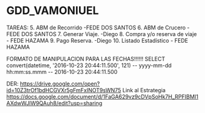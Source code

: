 # GDD_VAMONIUEL

TAREAS:
5. ABM de Recorrido -FEDE DOS SANTOS
6. ABM de Crucero -FEDE DOS SANTOS
7. Generar Viaje. -Diego
8. Compra y/o reserva de viaje  - FEDE HAZAMA
9. Pago Reserva. -Diego
10. Listado Estadístico - FEDE HAZAMA

FORMATO DE MANIPULACION PARA LAS FECHAS!!!!!!
SELECT convert(datetime, '2016-10-23 20:44:11.500', 121) -- yyyy-mm-dd hh:mm:ss.mmm -- 2016-10-23 20:44:11.500


DER: https://drive.google.com/open?id=10Z3trOf1bdHCGVXr5gFmFxINOT9sWN75
Link al Estrategia https://docs.google.com/document/d/1FaGA629vz9cDVpSoHk7H_RPFIBMI1AXdwWJlW9QAuh8/edit?usp=sharing
